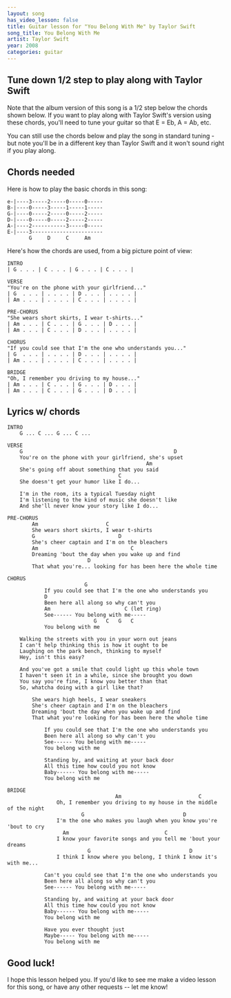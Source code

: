 ```yaml
---
layout: song
has_video_lesson: false
title: Guitar lesson for "You Belong With Me" by Taylor Swift
song_title: You Belong With Me
artist: Taylor Swift
year: 2008
categories: guitar
---
```


## Tune down 1/2 step to play along with Taylor Swift

Note that the album version of this song is a 1/2 step below the chords shown below. If you want to play along with Taylor Swift's version using these chords, you'll need to tune your guitar so that E = Eb, A = Ab, etc.

You can still use the chords below and play the song in standard tuning - but note you'll be in a different key than Taylor Swift and it won't sound right if you play along.

## Chords needed

Here is how to play the basic chords in this song:

    e-|----3-----2-----0-----0-----
    B-|----0-----3-----1-----1-----
    G-|----0-----2-----0-----2-----
    D-|----0-----0-----2-----2-----
    A-|----2-----------3-----0-----
    E-|----3-----------------------
           G     D     C     Am

Here's how the chords are used, from a big picture point of view:

    INTRO
    | G . . . | C . . . | G . . . | C . . . |

    VERSE
    "You're on the phone with your girlfriend..."
    | G  . . . | . . . . | D . . . | . . . . |
    | Am . . . | . . . . | C . . . | . . . . |

    PRE-CHORUS
    "She wears short skirts, I wear t-shirts..."
    | Am . . . | C . . . | G . . . | D . . . |
    | Am . . . | C . . . | D . . . | . . . . |

    CHORUS
    "If you could see that I'm the one who understands you..."
    | G  . . . | . . . . | D . . . | . . . . |
    | Am . . . | . . . . | C . . . | . . . . |

    BRIDGE
    "Oh, I remember you driving to my house..."
    | Am . . . | C . . . | G . . . | D . . . |
    | Am . . . | C . . . | G . . . | D . . . |

## Lyrics w/ chords

    INTRO
        G ... C ... G ... C ...

    VERSE
        G                                                 D
        You're on the phone with your girlfriend, she's upset
                                                 Am
        She's going off about something that you said
                                        C
        She doesn't get your humor like I do...

        I'm in the room, its a typical Tuesday night
        I'm listening to the kind of music she doesn't like
        And she'll never know your story like I do...

    PRE-CHORUS
            Am                      C
            She wears short skirts, I wear t-shirts
            G                           D
            She's cheer captain and I'm on the bleachers
            Am                              C
            Dreaming 'bout the day when you wake up and find
                              D
            That what you're... looking for has been here the whole time

    CHORUS
                             G
                If you could see that I'm the one who understands you
                D                               
                Been here all along so why can't you
                Am                        C (let ring)
                See------ You belong with me-----
                                G   C   G   C
                You belong with me

        Walking the streets with you in your worn out jeans
        I can't help thinking this is how it ought to be
        Laughing on the park bench, thinking to myself
        Hey, isn't this easy?

        And you've got a smile that could light up this whole town
        I haven't seen it in a while, since she brought you down
        You say you're fine, I know you better than that
        So, whatcha doing with a girl like that?

            She wears high heels, I wear sneakers
            She's cheer captain and I'm on the bleachers
            Dreaming 'bout the day when you wake up and find
            That what you're looking for has been here the whole time

                If you could see that I'm the one who understands you
                Been here all along so why can't you
                See------ You belong with me-----
                You belong with me

                Standing by, and waiting at your back door
                All this time how could you not know
                Baby------ You belong with me-----
                You belong with me

    BRIDGE
                                       Am                         C
                    Oh, I remember you driving to my house in the middle of the night
                            G                                D
                    I'm the one who makes you laugh when you know you're 'bout to cry
                      Am                               C
                    I know your favorite songs and you tell me 'bout your dreams
                              G                                D
                    I think I know where you belong, I think I know it's with me...

                Can't you could see that I'm the one who understands you
                Been here all along so why can't you
                See------ You belong with me-----

                Standing by, and waiting at your back door
                All this time how could you not know
                Baby------ You belong with me-----
                You belong with me

                Have you ever thought just
                Maybe----- You belong with me-----
                You belong with me

## Good luck!

I hope this lesson helped you. If you'd like to see me make a video lesson for this song, or have any other requests -- let me know!
